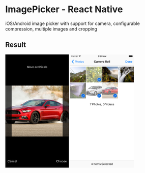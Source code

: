 # ImagePicker - React Native
iOS/Android image picker with support for camera, configurable compression, multiple images and cropping

## Result

<img width=200 title="iOS Crop" src="https://github.com/NewMobWhiz/ImagePicker_React-Native/blob/master/images/ios_crop.png">
<img width=200 title="iOS Multiple Pick" src="https://github.com/NewMobWhiz/ImagePicker_React-Native/blob/master/images/ios_multiple_pick.png">


